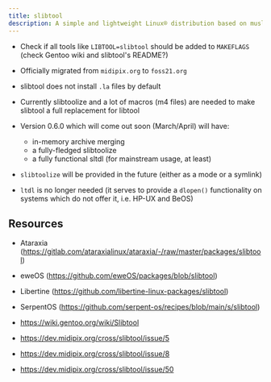 ```yaml
---
title: slibtool
description: A simple and lightweight Linux® distribution based on musl libc and toybox
---
```


- Check if all tools like `LIBTOOL=slibtool` should be added to `MAKEFLAGS` (check Gentoo wiki and slibtool's README?)

- Officially migrated from `midipix.org` to `foss21.org`
- slibtool does not install `.la` files by default
- Currently slibtoolize and a lot of macros (m4 files) are needed to make slibtool a full replacement for libtool
- Version 0.6.0 which will come out soon (March/April) will have:
  - in-memory archive merging
  - a fully-fledged slibtoolize
  - a fully functional sltdl (for mainstream usage, at least)
- `slibtoolize` will be provided in the future (either as a mode or a symlink)
- `ltdl` is no longer needed (it serves to provide a `dlopen()` functionality on systems which do not offer it, i.e. HP-UX and BeOS)

## Resources
- Ataraxia (https://gitlab.com/ataraxialinux/ataraxia/-/raw/master/packages/slibtool)
- eweOS (https://github.com/eweOS/packages/blob/slibtool)
- Libertine (https://github.com/libertine-linux-packages/slibtool)
- SerpentOS (https://github.com/serpent-os/recipes/blob/main/s/slibtool)

- https://wiki.gentoo.org/wiki/Slibtool
- https://dev.midipix.org/cross/slibtool/issue/5
- https://dev.midipix.org/cross/slibtool/issue/8
- https://dev.midipix.org/cross/slibtool/issue/50
